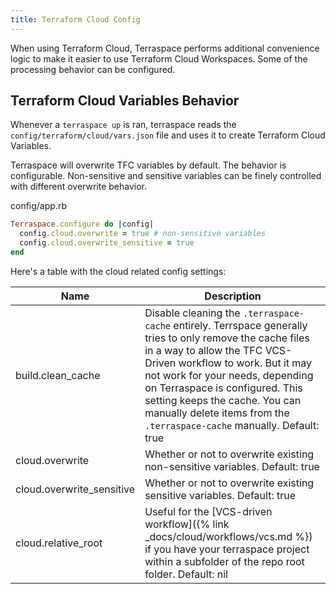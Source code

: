 ```yaml
---
title: Terraform Cloud Config
---
```


When using Terraform Cloud, Terraspace performs additional convenience logic to make it easier to use Terraform Cloud Workspaces. Some of the processing behavior can be configured.

## Terraform Cloud Variables Behavior

Whenever a `terraspace up` is ran, terraspace reads the `config/terraform/cloud/vars.json` file and uses it to create Terraform Cloud Variables.

Terraspace will overwrite TFC variables by default. The behavior is configurable. Non-sensitive and sensitive variables can be finely controlled with different overwrite behavior.

config/app.rb

```ruby
Terraspace.configure do |config|
  config.cloud.overwrite = true # non-sensitive variables
  config.cloud.overwrite_sensitive = true
end
```

Here's a table with the cloud related config settings:

Name | Description
--- | ---
build.clean_cache | Disable cleaning the `.terraspace-cache` entirely. Terrspace generally tries to only remove the cache files in a way to allow the TFC VCS-Driven workflow to work. But it may not work for your needs, depending on Terraspace is configured. This setting keeps the cache. You can manually delete items from the `.terraspace-cache` manually. Default: true
cloud.overwrite | Whether or not to overwrite existing non-sensitive variables. Default: true
cloud.overwrite_sensitive | Whether or not to overwrite existing sensitive variables. Default: true
cloud.relative_root | Useful for the [VCS-driven workflow]({% link _docs/cloud/workflows/vcs.md %}) if you have your terraspace project within a subfolder of the repo root folder. Default: nil
